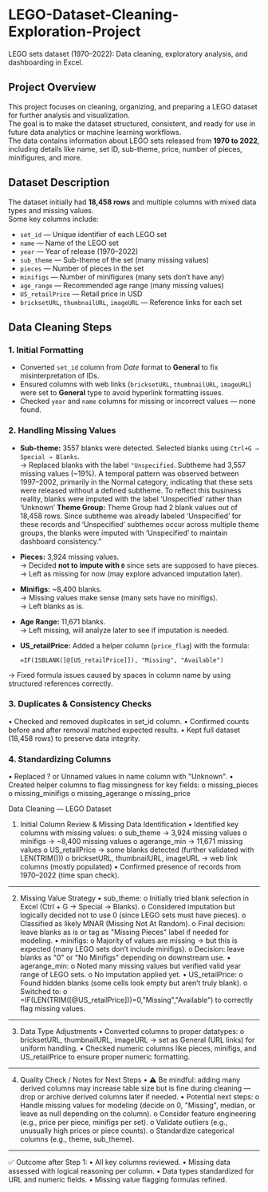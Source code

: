 # LEGO-Dataset-Cleaning-Exploration-Project
LEGO sets dataset (1970–2022): Data cleaning, exploratory analysis, and dashboarding in Excel.

## Project Overview
This project focuses on cleaning, organizing, and preparing a LEGO dataset for further analysis and visualization.  
The goal is to make the dataset structured, consistent, and ready for use in future data analytics or machine learning workflows.  
The data contains information about LEGO sets released from **1970 to 2022**, including details like name, set ID, sub-theme, price, number of pieces, minifigures, and more.

## Dataset Description
The dataset initially had **18,458 rows** and multiple columns with mixed data types and missing values.  
Some key columns include:
- `set_id` — Unique identifier of each LEGO set  
- `name` — Name of the LEGO set  
- `year` — Year of release (1970–2022)  
- `sub_theme` — Sub-theme of the set (many missing values)  
- `pieces` — Number of pieces in the set  
- `minifigs` — Number of minifigures (many sets don’t have any)  
- `age_range` — Recommended age range (many missing values)  
- `US_retailPrice` — Retail price in USD  
- `bricksetURL`, `thumbnailURL`, `imageURL` — Reference links for each set

## Data Cleaning Steps

### 1. **Initial Formatting**
- Converted `set_id` column from *Date* format to **General** to fix misinterpretation of IDs.
- Ensured columns with web links (`bricksetURL`, `thumbnailURL`, `imageURL`) were set to **General** type to avoid hyperlink formatting issues.
- Checked `year` and `name` columns for missing or incorrect values — none found.

### 2. **Handling Missing Values**
- **Sub-theme:** 3557 blanks were detected. Selected blanks using `Ctrl+G → Special → Blanks`.  
  → Replaced blanks with the label `"Unspecified`.
    Subtheme had 3,557 missing values (~19%). A temporal pattern was observed between 1997–2002, primarily in the Normal category, indicating that these sets were released without a defined subtheme. To reflect this business reality, blanks were imputed with the label ‘Unspecified’ rather than ‘Unknown’
 **Theme Group:**
  Theme Group had 2 blank values out of 18,458 rows. Since subtheme was already labeled ‘Unspecified’ for these records and ‘Unspecified’ subthemes occur across multiple theme groups, the blanks were imputed with ‘Unspecified’ to maintain dashboard consistency.”
- **Pieces:** 3,924 missing values.  
  → Decided **not to impute with `0`** since sets are supposed to have pieces.  
  → Left as missing for now (may explore advanced imputation later).

- **Minifigs:** ~8,400 blanks.  
  → Missing values make sense (many sets have no minifigs).  
  → Left blanks as is.

- **Age Range:** 11,671 blanks.  
  → Left missing, will analyze later to see if imputation is needed.

- **US_retailPrice:** Added a helper column (`price_flag`) with the formula:
  ```excel
  =IF(ISBLANK([@[US_retailPrice]]), "Missing", "Available")
→ Fixed formula issues caused by spaces in column name by using structured references correctly.

### 3. **Duplicates & Consistency Checks**
•	Checked and removed duplicates in set_id column.
•	Confirmed counts before and after removal matched expected results.
•	Kept full dataset (18,458 rows) to preserve data integrity.

### 4. **Standardizing Columns**
•	Replaced ? or Unnamed values in name column with "Unknown".
•	Created helper columns to flag missingness for key fields:
o	missing_pieces
o	missing_minifigs
o	missing_agerange
o	missing_price

 Data Cleaning — LEGO Dataset
1. Initial Column Review & Missing Data Identification
•	Identified key columns with missing values:
o	sub_theme → 3,924 missing values
o	minifigs → ~8,400 missing values
o	agerange_min → 11,671 missing values
o	US_retailPrice → some blanks detected (further validated with LEN(TRIM()))
o	bricksetURL, thumbnailURL, imageURL → web link columns (mostly populated)
•	Confirmed presence of records from 1970–2022 (time span check).
________________________________________
2. Missing Value Strategy
•	sub_theme:
o	Initially tried blank selection in Excel (Ctrl + G → Special → Blanks).
o	Considered imputation but logically decided not to use 0 (since LEGO sets must have pieces).
o	Classified as likely MNAR (Missing Not At Random).
o	Final decision: leave blanks as is or tag as "Missing Pieces" label if needed for modeling.
•	minifigs:
o	Majority of values are missing → but this is expected (many LEGO sets don’t include minifigs).
o	Decision: leave blanks as "0" or "No Minifigs" depending on downstream use.
•	agerange_min:
o	Noted many missing values but verified valid year range of LEGO sets.
o	No imputation applied yet.
•	US_retailPrice:
o	Found hidden blanks (some cells look empty but aren’t truly blank).
o	Switched to:
o	=IF(LEN(TRIM([@US_retailPrice]))=0,"Missing","Available")
to correctly flag missing values.
________________________________________
3. Data Type Adjustments
•	Converted columns to proper datatypes:
o	bricksetURL, thumbnailURL, imageURL → set as General (URL links) for uniform handling.
•	Checked numeric columns like pieces, minifigs, and US_retailPrice to ensure proper numeric formatting.
________________________________________
4. Quality Check / Notes for Next Steps
•	⚠️ Be mindful: adding many derived columns may increase table size but is fine during cleaning — drop or archive derived columns later if needed.
•	Potential next steps:
o	Handle missing values for modeling (decide on 0, "Missing", median, or leave as null depending on the column).
o	Consider feature engineering (e.g., price per piece, minifigs per set).
o	Validate outliers (e.g., unusually high prices or piece counts).
o	Standardize categorical columns (e.g., theme, sub_theme).
________________________________________
✅ Outcome after Step 1:
•	All key columns reviewed.
•	Missing data assessed with logical reasoning per column.
•	Data types standardized for URL and numeric fields.
•	Missing value flagging formulas refined.

